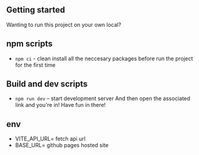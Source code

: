 ## Getting started
Wanting to run this project on your own local? 

## npm scripts
- `npm ci` - clean install all the neccesary packages before run the project for the first time

## Build and dev scripts
- `npm run dev` – start development server
And then open the associated link and you're in! Have fun in there!

## env
- VITE_API_URL= fetch api url
- BASE_URL= github pages hosted site
